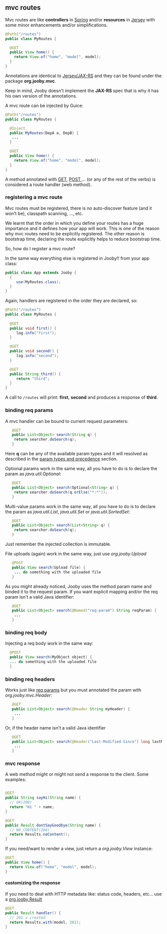 ## mvc routes

Mvc routes are like **controllers** in [Spring](http://spring.io) and/or **resources** in [Jersey](https://jersey.java.net/) with some minor enhancements and/or simplifications.

```java
@Path("/routes")
public class MyRoutes {

  @GET
  public View home() {
    return View.of("home", "model", model);
  }
}
```

Annotations are identical to [Jersey/JAX-RS](https://jersey.java.net/) and they can be found under the package **org.jooby.mvc**.

Keep in mind, Jooby doesn't implement the **JAX-RS** spec that is why it has his own version of the annotations.

A mvc route can be injected by Guice:

```java
@Path("/routes")
public class MyRoutes {

  @Inject
  public MyRoutes(DepA a, DepB) {
   ...
  }

  @GET
  public View home() {
    return View.of("home", "model", model);
  }
}
```

A method annotated with [GET]({{defdocs}}/mvc/GET.html), [POST]({{defdocs}}/mvc/POST.html),... (or any of the rest of the verbs) is considered a route handler (web method).

### registering a mvc route

Mvc routes must be registered, there is no auto-discover feature (and it won't be), classpath scanning, ..., etc.

We learnt that the order in which you define your routes has a huge importance and it defines how your app will work. This is one of the reason why mvc routes need to be explicitly registered. The other reason is bootstrap time, declaring the route explicitly helps to reduce bootstrap time.

So, how do I register a mvc route?

In the same way everything else is registered in Jooby!! from your app class:

```java
public class App extends Jooby {
  {
     use(MyRoutes.class);
  }
}
```

Again, handlers are registered in the order they are declared, so:

```java
@Path("/routes")
public class MyRoutes {
  
  @GET
  public void first() {
     log.info("first");
  }

  @GET
  public void second() {
     log.info("second");
  }

  @GET
  public String third() {
     return "third";
  }
}
```

A call to ```/routes``` will print: **first**, **second** and produces a response of **third**.


### binding req params

A mvc handler can be bound to current request parameters:

```java
   @GET
   public List<Object> search(String q) {
    return searcher.doSearch(q);
   }
```

Here **q** can be any of the available param types and it will resolved as described in the [param types and precedence](#param-types-and-precedence) section.

Optional params work in the same way, all you have to do is to declare the param as *java.util.Optional*:

```java
   @GET
   public List<Object> search(Optional<String> q) {
    return searcher.doSearch(q.orElse("*:*"));
   }
```

Multi-value params work in the same way, all you have to do is to declare the param as *java.util.List*, *java.util.Set* or *java.util.SortedSet*:

```java
   @GET
   public List<Object> search(List<String> q) {
    return searcher.doSearch(q);
   }
```

Just remember the injected collection is immutable.

File uploads (again) work in the same way, just use *org.jooby.Upload*

```java
   @POST
   public View search(Upload file) {
    ... do something with the uploaded file
   }
```

As you might already noticed, Jooby uses the method param name and binded it to the request param. If you want explicit mapping and/or the req param isn't a valid Java identifier:

```java
   @GET
   public List<Object> search(@Named("req-param") String reqParam) {
    ...
   }
```

### binding req body

Injecting a req body work in the same way:

```java
  @POST
  public View search(MyObject object) {
  ... do something with the uploaded file
  }
```

### binding req headers

Works just like [req params](#binding-req-params) but you must annotated the param with *org.jooby.mvc.Header*:

```java
   @GET
   public List<Object> search(@Header String myHeader) {
    ...
   }
```

Or, if the header name isn't a valid Java identifier

```java
   @GET
   public List<Object> search(@Header("Last-Modified-Since") long lastModifedSince) {
    ...
   }
```

### mvc response

A web method might or might not send a response to the client. Some examples:

```java

@GET
public String sayHi(String name) {
  // OK(200)
  return "Hi " + name;
}

@GET
public Result dontSayGoodbye(String name) {
  // NO_CONTENT(204)
  return Results.noContent();
}

```

If you need/want to render a view, just return a *org.jooby.View* instance:

```java
@GET
public View home() {
  return View.of("home", "model", model);
}
```

#### customizing the response

If you need to deal with HTTP metadata like: status code, headers, etc... use a [org.jooby.Result]({{defdocs}}/Result.html)

```java
@GET
public Result handler() {
  // 201 = created
  return Results.with(model, 201);
}
```
